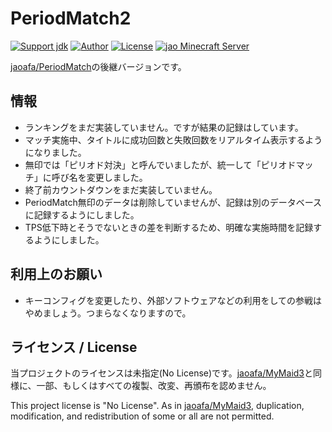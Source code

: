 # PeriodMatch2

[![Support jdk](https://img.shields.io/badge/Support%20jdk-oraclejdk8-red.svg)](https://img.shields.io)
[![Author](https://img.shields.io/badge/Author%20MinecraftID-mine__book000-orange.svg)](https://img.shields.io)
[![License](https://img.shields.io/badge/license-None-yellow.svg)](https://img.shields.io)
[![jao Minecraft Server](https://raw.githubusercontent.com/jaoafa/jao-Minecraft-Server/master/logo/new_logo-421x97.png)](https://jaoafa.com)

[jaoafa/PeriodMatch](https://github.com/jaoafa/PeriodMatch)の後継バージョンです。

## 情報

- ランキングをまだ実装していません。ですが結果の記録はしています。
- マッチ実施中、タイトルに成功回数と失敗回数をリアルタイム表示するようになりました。
- 無印では「ピリオド対決」と呼んでいましたが、統一して「ピリオドマッチ」に呼び名を変更しました。
- 終了前カウントダウンをまだ実装していません。
- PeriodMatch無印のデータは削除していませんが、記録は別のデータベースに記録するようにしました。
- TPS低下時とそうでないときの差を判断するため、明確な実施時間を記録するようにしました。

## 利用上のお願い

- キーコンフィグを変更したり、外部ソフトウェアなどの利用をしての参戦はやめましょう。つまらなくなりますので。

## ライセンス / License

当プロジェクトのライセンスは未指定(No License)です。[jaoafa/MyMaid3](https://github.com/jaoafa/MyMaid3)と同様に、一部、もしくはすべての複製、改変、再頒布を認めません。

This project license is "No License". As in [jaoafa/MyMaid3](https://github.com/jaoafa/MyMaid3), duplication, modification, and redistribution of some or all are not permitted.
